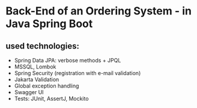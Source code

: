 # Back-End of an Ordering System - in Java Spring Boot

## used technologies:
* Spring Data JPA: verbose methods + JPQL
* MSSQL, Lombok
* Spring Security (registration with e-mail validation)
* Jakarta Validation
* Global exception handling
* Swagger UI
* Tests: JUnit, AssertJ, Mockito
